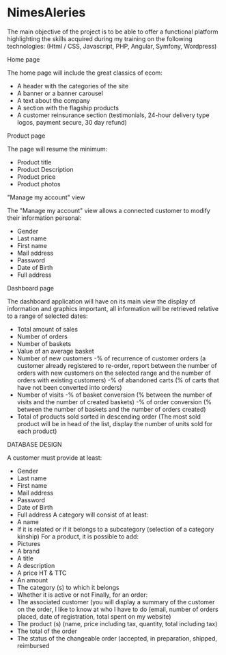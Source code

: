 # NimesAleries
The main objective of the project is to be able to offer a functional platform highlighting the skills acquired during my training on the following technologies:
(Html ​​/ CSS, Javascript, PHP, Angular, Symfony, Wordpress)

Home page

The home page will include the great classics of ecom:
- A header with the categories of the site
- A banner or a banner carousel
- A text about the company
- A section with the flagship products
- A customer reinsurance section (testimonials, 24-hour delivery type logos, payment
secure, 30 day refund)


Product page

The page will resume the minimum:
- Product title
- Product Description
- Product price
- Product photos

"Manage my account" view

The "Manage my account" view allows a connected customer to modify their information
personal:
- Gender
- Last name
- First name
- Mail address
- Password
- Date of Birth
- Full address

Dashboard page

The dashboard application will have on its main view the display of information and
graphics important, all information will be retrieved relative to a range of
selected dates:
- Total amount of sales
- Number of orders
- Number of baskets
- Value of an average basket
- Number of new customers
-% of recurrence of customer orders (a customer already registered to re-order, report
between the number of orders with new customers on the selected range and the number of
orders with existing customers)
-% of abandoned carts (% of carts that have not been converted into orders)
- Number of visits
-% of basket conversion (% between the number of visits and the number of created baskets)
-% of order conversion (% between the number of baskets and the number of orders
created)
- Total of products sold sorted in descending order (The most sold product will be in
head of the list, display the number of units sold for each product)

DATABASE DESIGN

A customer must provide at least:
- Gender
- Last name
- First name
- Mail address
- Password
- Date of Birth
- Full address
A category will consist of at least:
- A name
- If it is related or if it belongs to a subcategory (selection of a category
kinship)
For a product, it is possible to add:
- Pictures
- A brand
- A title
- A description
- A price HT & TTC
- An amount
- The category (s) to which it belongs
- Whether it is active or not
Finally, for an order:
- The associated customer (you will display a summary of the customer on the order, I like to know at
who I have to do (email, number of orders placed, date of registration, total spent on
my website)
- The product (s) (name, price including tax, quantity, total including tax)
- The total of the order
- The status of the changeable order (accepted, in preparation, shipped,
reimbursed

